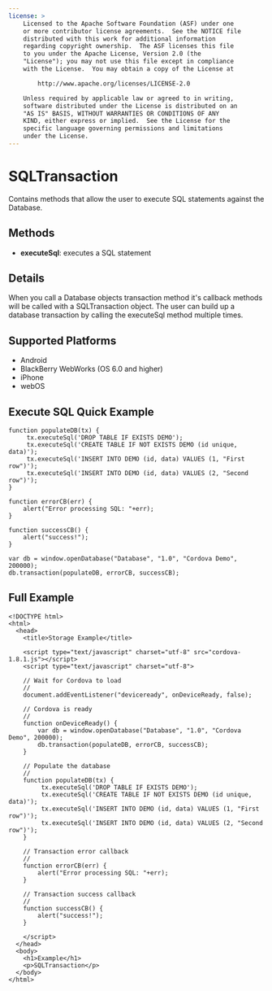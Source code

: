 ```yaml
---
license: >
    Licensed to the Apache Software Foundation (ASF) under one
    or more contributor license agreements.  See the NOTICE file
    distributed with this work for additional information
    regarding copyright ownership.  The ASF licenses this file
    to you under the Apache License, Version 2.0 (the
    "License"); you may not use this file except in compliance
    with the License.  You may obtain a copy of the License at

        http://www.apache.org/licenses/LICENSE-2.0

    Unless required by applicable law or agreed to in writing,
    software distributed under the License is distributed on an
    "AS IS" BASIS, WITHOUT WARRANTIES OR CONDITIONS OF ANY
    KIND, either express or implied.  See the License for the
    specific language governing permissions and limitations
    under the License.
---
```


SQLTransaction
=======

Contains methods that allow the user to execute SQL statements against the Database.

Methods
-------

- __executeSql__: executes a SQL statement

Details
-------

When you call a Database objects transaction method it's callback methods will be called with a SQLTransaction object.  The user can build up a database transaction by calling the executeSql method multiple times.  

Supported Platforms
-------------------

- Android
- BlackBerry WebWorks (OS 6.0 and higher)
- iPhone
- webOS

Execute SQL Quick Example
------------------

	function populateDB(tx) {
		 tx.executeSql('DROP TABLE IF EXISTS DEMO');
		 tx.executeSql('CREATE TABLE IF NOT EXISTS DEMO (id unique, data)');
		 tx.executeSql('INSERT INTO DEMO (id, data) VALUES (1, "First row")');
		 tx.executeSql('INSERT INTO DEMO (id, data) VALUES (2, "Second row")');
	}
	
	function errorCB(err) {
		alert("Error processing SQL: "+err);
	}
	
	function successCB() {
		alert("success!");
	}
	
	var db = window.openDatabase("Database", "1.0", "Cordova Demo", 200000);
	db.transaction(populateDB, errorCB, successCB);

Full Example
------------

    <!DOCTYPE html>
    <html>
      <head>
        <title>Storage Example</title>

        <script type="text/javascript" charset="utf-8" src="cordova-1.8.1.js"></script>
        <script type="text/javascript" charset="utf-8">

        // Wait for Cordova to load
        //
        document.addEventListener("deviceready", onDeviceReady, false);

        // Cordova is ready
        //
        function onDeviceReady() {
			var db = window.openDatabase("Database", "1.0", "Cordova Demo", 200000);
			db.transaction(populateDB, errorCB, successCB);
        }
		
		// Populate the database 
		//
		function populateDB(tx) {
			 tx.executeSql('DROP TABLE IF EXISTS DEMO');
			 tx.executeSql('CREATE TABLE IF NOT EXISTS DEMO (id unique, data)');
			 tx.executeSql('INSERT INTO DEMO (id, data) VALUES (1, "First row")');
			 tx.executeSql('INSERT INTO DEMO (id, data) VALUES (2, "Second row")');
		}
		
		// Transaction error callback
		//
		function errorCB(err) {
			alert("Error processing SQL: "+err);
		}
		
		// Transaction success callback
		//
		function successCB() {
			alert("success!");
		}
	
        </script>
      </head>
      <body>
        <h1>Example</h1>
        <p>SQLTransaction</p>
      </body>
    </html>
